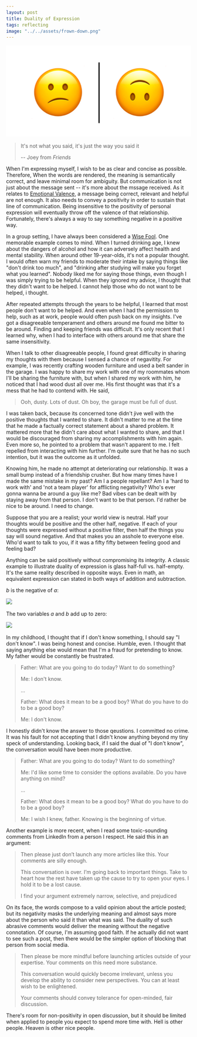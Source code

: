 ```yaml
---
layout: post
title: Duality of Expression
tags: reflecting
image: "../../assets/frown-down.png"
---
```

![Frown Down](../../assets/frown-down.png)

> It's not what you said, it's just the way you said it
>
>  -- Joey from _Friends_

When I'm expressing myself, I wish to be as clear and concise as possible. Therefore, When the words are rendered, the meaning is semantically correct, and leave minimal room for ambiguity. But communication is not just about the message sent -- it's more about the mssage received. As it relates to [Emotional Valence](/emotional-valence), a message being correct, relevant and helpful are not enough. It also needs to convey a positivity in order to sustain that line of communication. Being insensitive to the positivity of personal expression will eventually throw off the valence of that relationship. Fortunately, there's always a way to say something negative in a positive way. 

In a group setting, I have always been considered a [Wise Fool](http://www.orgpatterns.com/Organizational-Patterns-of-Agile-Software-Developm/bookoutline/thepatternlanguages/organizationdesignpatterns/piecemealgrowthpatternlanguage/wisefool). One memorable example comes to mind. When I turned drinking age, I knew about the dangers of alcohol and how it can adversely affect health and mental stability. When around other 19-year-olds, it's not a popular thought. I would often warn my friends to moderate their intake by saying things like "don't drink too much", and "drinking after studying will make you forget what you learned". Nobody liked me for saying those things, even though I was simply trying to be helpful. When they ignored my advice, I thought that they didn't want to be helped. I cannot help those who do not want to be helped, i thought.

After repeated attempts through the years to be helpful, I learned that most people don't want to be helped. And even when I had the permission to help, such as at work, people would often push back on my insights. I've got a disagreeable temperament and others around me found me bitter to be around. Finding and keeping friends was difficult. It's only recent that I learned why, when I had to interface with others around me that share the same insensitivity. 

When I talk to other disagreeable people, I found great difficulty in sharing my thoughts with them because I sensed a chance of negavitity. For example, I was recently crafting wooden furniture and used a belt sander in the garage. I was happy to share my work with one of my roommates whom I'll be sharing the furniture with, but when I shared my work with him, he noticed that I had wood dust all over me. His first thought was that it's a mess that he had to contend with. He said,

> Ooh, dusty. Lots of dust. Oh boy, the garage must be full of dust.

I was taken back, because its concerned tone didn't jive well with the positive thoughts that I wanted to share. It didn't matter to me at the time that he made a factually correct statement about a shared problem. It mattered more that he didn't care about what I wanted to share, and that I would be discouraged from sharing my accomplishments with him again. Even more so, he pointed to a problem that wasn't apparent to me. I felt repelled from interacting with him further. I'm quite sure that he has no such intention, but it was the outcome as it unfolded. 

Knowing him, he made no attempt at deteriorating our relationship. It was a small bump instead of a friendship crusher. But how many times have I made the same mistake in my past? Am I a people repellant? Am I a 'hard to work with' and 'not a team player' for afflicting negativity? Who's ever gonna wanna be around a guy like me? Bad vibes can be dealt with by staying away from that person. I don't want to be that person. I'd rather be nice to be around. I need to change.

Suppose that you are a realist; your world view is neutral. Half your thoughts would be positive and the other half, negative. If each of your thoughts were expressed without a positive filter, then half the things you say will sound negative. And that makes you an asshole to everyone else. Who'd want to talk to you, if it was a fifty fifty between feeling good and feeling bad?

Anything can be said positively without compromising its integrity. A classic example to illustrate duality of expression is glass half-full vs. half-empty. It's the same reality described in opposite ways. Even in math, an equivalent expression can stated in both ways of addition and subtraction.

_b_ is the negative of _a_:

<img src="https://render.githubusercontent.com/render/math?math=a = -b">

The two variables _a_ and _b_ add up to zero:

<img src="https://render.githubusercontent.com/render/math?math=a%2Bb = 0">

In my childhood, I thought that if I don't know something, I should say "I don't know". I was being honest and concise. Humble, even. I thought that saying anything else would mean that I'm a fraud for pretending to know. My father would be constantly be frustrated. 

> Father: What are you going to do today? Want to do something?
> 
> Me: I don't know.
>
> ...
>
> Father: What does it mean to be a good boy? What do you have to do to be a good boy?
>
> Me: I don't know. 

I honestly didn't know the answer to those qeustions. I committed no crime. It was his fault for not accepting that I didn't know anything beyond my tiny speck of understanding. Looking back, if I said the dual of "I don't know", the conversation would have been more productive. 

> Father: What are you going to do today? Want to do something?
>
> Me: I'd like some time to consider the options available. Do you have anything on mind?
>
> ...
>
> Father: What does it mean to be a good boy? What do you have to do to be a good boy?
>
> Me: I wish I knew, father. Knowing is the beginning of virtue.

Another example is more recent, when I read some toxic-sounding comments from LinkedIn from a person I respect. He said this in an argument:

> Then please just don’t launch any more articles like this. Your comments are silly enough.
> 
> This conversation is over. I’m going back to important things. Take to heart how the rest have taken up the cause to try to open your eyes. I hold it to be a lost cause.
> 
> I find your argument extremely narrow, selective, and prejudiced

On its face, the words compose to a valid opinion about the article posted; but its negativity masks the underlying meaning and almost says more about the person who said it than what was said. The duality of such abrasive comments would deliver the meaning without the negative connotation. Of course, I'm assuming good faith. If he actually did not want to see such a post, then there would be the simpler option of blocking that person from social media.

> Then please be more mindful before launching articles outside of your expertise. Your comments on this need more substance.
> 
> This conversation would quickly become irrelevant, unless you develop the ability to consider new perspectives. You can at least wish to be enlightened.
> 
> Your comments should convey tolerance for open-minded, fair discussion.

There's room for non-positivity in open discussion, but it should be limited when applied to people you expect to spend more time with. Hell is other people. Heaven is other nice people. 
